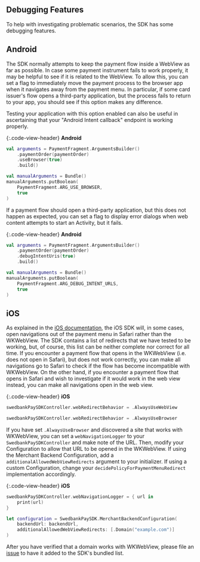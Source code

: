 ## Debugging Features

To help with investigating problematic scenarios, the SDK has some debugging
features.

## Android

The SDK normally attempts to keep the payment flow inside a WebView as far as
possible. In case some payment instrument fails to work properly, it may be
helpful to see if it is related to the WebView. To allow this, you can set a
flag to immediately move the payment process to the browser app when it
navigates away from the payment menu. In particular, if some card issuer's flow
opens a third-party application, but the process fails to return to your app,
you should see if this option makes any difference.

Testing your application with this option enabled can also be useful in
ascertaining that your "Android Intent callback" endpoint is working properly.

{:.code-view-header}
**Android**

```kotlin
val arguments = PaymentFragment.ArgumentsBuilder()
    .paymentOrder(paymentOrder)
    .useBrowser(true)
    .build()

val manualArguments = Bundle()
manualArguments.putBoolean(
    PaymentFragment.ARG_USE_BROWSER,
    true
)
```

If a payment flow should open a third-party application, but this does not
happen as expected, you can set a flag to display error dialogs when web
content attempts to start an Activity, but it fails.

{:.code-view-header}
**Android**

```kotlin
val arguments = PaymentFragment.ArgumentsBuilder()
    .paymentOrder(paymentOrder)
    .debugIntentUris(true)
    .build()

val manualArguments = Bundle()
manualArguments.putBoolean(
    PaymentFragment.ARG_DEBUG_INTENT_URLS,
    true
)
```

## iOS

As explained in the [iOS documentation][ios-payment-url], the iOS SDK will,
in some cases, open navigations out of the payment menu in Safari rather than
the WKWebView. The SDK contains a list of redirects that we have tested to be
working, but, of course, this list can be neither complete nor correct for all
time. If you encounter a payment flow that opens in the WKWebView (i.e. does not
open in Safari), but does not work correctly, you can make all navigations
go to Safari to check if the flow has become incompatible with WKWebView. On
the other hand, if you encounter a payment flow that opens in Safari and wish
to investigate if it would work in the web view instead, you can make all
navigations open in the web view.

{:.code-view-header}
**iOS**

```swift
swedbankPaySDKController.webRedirectBehavior = .AlwaysUseWebView

swedbankPaySDKController.webRedirectBehavior = .AlwaysUseBrowser
```

If you have set `.AlwaysUseBrowser` and discovered a site that works with
WKWebView, you can set a `webNavigationLogger` to your
`SwedbankPaySDKController` and make note of the URL. Then, modify your
Configuration to allow that URL to be opened in the WKWebView. If using
the Merchant Backend Configuration, add a `additionalAllowedWebViewRedirects`
argument to your initializer. If using a custom Configuration, change your
`decidePolicyForPaymentMenuRedirect` implementation accordingly.

{:.code-view-header}
**iOS**

```swift
swedbankPaySDKController.webNavigationLogger = { url in
    print(url)
}
```

```swift
let configuration = SwedbankPaySDK.MerchantBackendConfiguration(
    backendUrl: backendUrl,
    additionalAllowedWebViewRedirects: [.Domain("example.com")]
)
```

After you have verified that a domain works with WKWebView, please file an
[issue][ios-issues] to have it added to the SDK's bundled list.

[ios-issues]: https://github.com/SwedbankPay/swedbank-pay-sdk-ios/issues
[ios-payment-url]: /modules-sdks/mobile-sdk/ios#payment-url-and-external-applications
